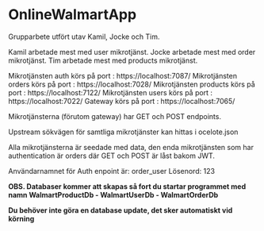 # OnlineWalmartApp

Grupparbete utfört utav Kamil, Jocke och Tim.

Kamil arbetade mest med user mikrotjänst.
Jocke arbetade mest med order mikrotjänst.
Tim arbetade mest med products mikrotjänst.

Mikrotjänsten auth körs på port : https://localhost:7087/
Mikrotjänsten orders körs på port : https://localhost:7028/
Mikrotjänsten products körs på port : https://localhost:7122/
Mikrotjänsten users körs på port : https://localhost:7022/
Gateway körs på port : https://localhost:7065/

Mikrotjänsterna (förutom gateway) har GET och POST endpoints.

Upstream sökvägen för samtliga mikrotjänster kan hittas i ocelote.json

Alla mikrotjänsterna är seedade med data, den enda mikrotjänsten som har authentication är orders där GET och POST är låst bakom JWT.

Användarnamnet för Auth enpoint är: order_user
Lösenord: 123

**OBS. Databaser kommer att skapas så fort du startar programmet med namn
WalmartProductDb -
WalmartUserDb -
WalmartOrderDb**

**Du behöver inte göra en database update, det sker automatiskt vid körning**
